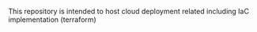 This repository is intended to host cloud deployment related including IaC implementation (terraform)